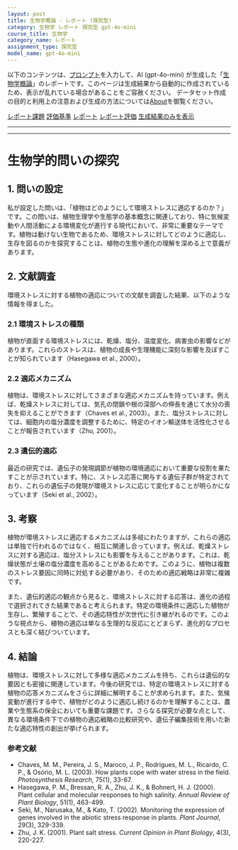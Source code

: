 ```yaml
---
layout: post
title: 生物学概論 - レポート (探究型)
category: 生物学 レポート 探究型 gpt-4o-mini
course_title: 生物学
category_name: レポート
assignment_type: 探究型
model_name: gpt-4o-mini
---
```


以下のコンテンツは、[プロンプト](https://github.com/takedatoshiyuki/synthetic_assignments/tree/main/generated/生物学/gpt-4o-mini/prompt_レポート-探究型.md)を入力して、AI (gpt-4o-mini) が生成した「[生物学概論](/contents/生物学/)」のレポートです。このページは生成結果から自動的に作成されているため、表示が乱れている場合があることをご容赦ください。
データセット作成の目的と利用上の注意および生成の方法については[About](/About)を御覧ください。

[レポート課題](../レポート課題-探究型)
[評価基準](../評価基準-探究型)
[レポート](../レポート-探究型)
[レポート評価](../レポート評価-探究型)
[生成結果のみを表示](https://github.com/takedatoshiyuki/synthetic_assignments/tree/main/generated/生物学/gpt-4o-mini/レポート-探究型.md)
  

***
***
  
# 生物学的問いの探究

## 1. 問いの設定

私が設定した問いは、「植物はどのようにして環境ストレスに適応するのか？」です。この問いは、植物生理学や生態学の基本概念に関連しており、特に気候変動や人間活動による環境変化が進行する現代において、非常に重要なテーマです。植物は動けない生物であるため、環境ストレスに対してどのように適応し、生存を図るのかを探究することは、植物の生態や進化の理解を深める上で意義があります。

## 2. 文献調査

環境ストレスに対する植物の適応についての文献を調査した結果、以下のような情報を得ました。

### 2.1 環境ストレスの種類

植物が直面する環境ストレスには、乾燥、塩分、温度変化、病害虫の影響などがあります。これらのストレスは、植物の成長や生理機能に深刻な影響を及ぼすことが知られています（Hasegawa et al., 2000）。

### 2.2 適応メカニズム

植物は、環境ストレスに対してさまざまな適応メカニズムを持っています。例えば、乾燥ストレスに対しては、気孔の閉鎖や根の深部への伸長を通じて水分の喪失を抑えることができます（Chaves et al., 2003）。また、塩分ストレスに対しては、細胞内の塩分濃度を調整するために、特定のイオン輸送体を活性化させることが報告されています（Zhu, 2001）。

### 2.3 遺伝的適応

最近の研究では、遺伝子の発現調節が植物の環境適応において重要な役割を果たすことが示されています。特に、ストレス応答に関与する遺伝子群が特定されており、これらの遺伝子の発現が環境ストレスに応じて変化することが明らかになっています（Seki et al., 2002）。

## 3. 考察

植物が環境ストレスに適応するメカニズムは多岐にわたりますが、これらの適応は単独で行われるのではなく、相互に関連し合っています。例えば、乾燥ストレスに対する適応は、塩分ストレスにも影響を与えることがあります。これは、乾燥状態が土壌の塩分濃度を高めることがあるためです。このように、植物は複数のストレス要因に同時に対処する必要があり、そのための適応戦略は非常に複雑です。

また、遺伝的適応の観点から見ると、環境ストレスに対する応答は、進化の過程で選択されてきた結果であると考えられます。特定の環境条件に適応した植物が生存し、繁殖することで、その適応特性が次世代に引き継がれるのです。このような視点から、植物の適応は単なる生理的な反応にとどまらず、進化的なプロセスとも深く結びついています。

## 4. 結論

植物は、環境ストレスに対して多様な適応メカニズムを持ち、これらは遺伝的な要因とも密接に関連しています。今後の研究では、特定の環境ストレスに対する植物の応答メカニズムをさらに詳細に解明することが求められます。また、気候変動が進行する中で、植物がどのように適応し続けるのかを理解することは、農業や生態系の保全においても重要な課題です。さらなる探究が必要な点として、異なる環境条件下での植物の適応戦略の比較研究や、遺伝子編集技術を用いた新たな適応特性の創出が挙げられます。

### 参考文献

- Chaves, M. M., Pereira, J. S., Maroco, J. P., Rodrigues, M. L., Ricardo, C. P., & Osório, M. L. (2003). How plants cope with water stress in the field. *Photosynthesis Research*, 75(1), 33-67.
- Hasegawa, P. M., Bressan, R. A., Zhu, J. K., & Bohnert, H. J. (2000). Plant cellular and molecular responses to high salinity. *Annual Review of Plant Biology*, 51(1), 463-499.
- Seki, M., Narusaka, M., & Kato, T. (2002). Monitoring the expression of genes involved in the abiotic stress response in plants. *Plant Journal*, 29(3), 329-339.
- Zhu, J. K. (2001). Plant salt stress. *Current Opinion in Plant Biology*, 4(3), 220-227.
